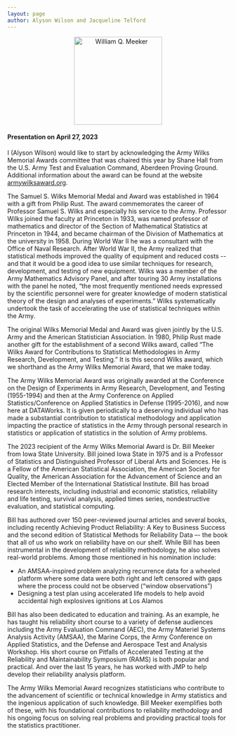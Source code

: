 ```yaml
---
layout: page
author: Alyson Wilson and Jacqueline Telford
---
```

<p align="center">
<img src="https://alysongwilson.github.io/ACAS/WilksPhotos/Meeker2.jpg" alt="William Q. Meeker" width="200">
</p>

<h4>Presentation on April 27, 2023</h4>
I (Alyson Wilson) would like to start by acknowledging the Army Wilks Memorial Awards committee that was chaired this year by Shane Hall from the U.S. Army Test and Evaluation Command, Aberdeen Proving Ground. Additional information about the award can be found at the website <a href="http://armywilksaward.org">armywilksaward.org</a>.

The Samuel S. Wilks Memorial Medal and Award was established in 1964 with a gift from Philip Rust. The award commemorates the career of Professor Samuel S. Wilks and especially his service to the Army. Professor Wilks joined the faculty at Princeton in 1933, was named professor of mathematics and director of the Section of Mathematical Statistics at Princeton in 1944, and became chairman of the Division of Mathematics at the university in 1958. During World War II he was a consultant with the Office of Naval Research. After World War II, the Army realized that statistical methods improved the quality of equipment and reduced costs -- and that it would be a good idea to use similar techniques for research, development, and testing of new equipment. Wilks was a member of the Army Mathematics Advisory Panel, and after touring 30 Army installations with the panel he noted, “the most frequently mentioned needs expressed by the scientific personnel were for greater knowledge of modern statistical theory of the design and analyses of experiments.” Wilks systematically undertook the task of accelerating the use of statistical techniques within the Army.

The original Wilks Memorial Medal and Award was given jointly by the U.S. Army and the American Statistician Association. In 1980, Philip Rust made another gift for the establishment of a second Wilks award, called “The Wilks Award for Contributions to Statistical Methodologies in Army Research, Development, and Testing.” It is this second Wilks award, which we shorthand as the Army Wilks Memorial Award, that we make today.

The Army Wilks Memorial Award was originally awarded at the Conference on the Design of Experiments in Army Research, Development, and Testing (1955-1994) and then at the Army Conference on Applied Statistics/Conference on Applied Statistics in Defense (1995-2016), and now here at DATAWorks. It is given periodically to a deserving individual who has made a substantial contribution to statistical methodology and application impacting the practice of statistics in the Army through personal research in statistics or application of statistics in the solution of Army problems. 

The 2023 recipient of the Army Wilks Memorial Award is Dr. Bill Meeker from Iowa State University. Bill joined Iowa State in 1975 and is a Professor of Statistics and Distinguished Professor of Liberal Arts and Sciences. He is a Fellow of the American Statistical Association, the American Society for Quality, the American Association for the Advancement of Science and an Elected Member of the International Statistical Institute. Bill has broad research interests, including industrial and economic statistics, reliability and life testing, survival analysis, applied times series, nondestructive evaluation, and statistical computing.

Bill has authored over 150 peer-reviewed journal articles and several books, including recently <it>Achieving Product Reliability: A Key to Business Success</it> and the second edition of <it>Statistical Methods for Reliability Data</it> –- the book that all of us who work on reliability have on our shelf. While Bill has been instrumental in the development of reliability methodology, he also solves real-world problems. Among those mentioned in his nomination include:
+	An AMSAA-inspired problem analyzing recurrence data for a wheeled platform where some data were both right and left censored with gaps where the process could not be observed (“window observations”)
+	Designing a test plan using accelerated life models to help avoid accidental high explosives ignitions at Los Alamos

Bill has also been dedicated to education and training. As an example, he has taught his reliability short course to a variety of defense audiences including the Army Evaluation Command (AEC), the Army Materiel Systems Analysis Activity (AMSAA), the Marine Corps, the Army Conference on Applied Statistics, and the Defense and Aerospace Test and Analysis Workshop. His short course on Pitfalls of Accelerated Testing at the Reliability and Maintainability Symposium (RAMS) is both popular and practical. And over the last 15 years, he has worked with JMP to help develop their reliability analysis platform.

The Army Wilks Memorial Award recognizes statisticians who contribute to the advancement of scientific or technical knowledge in Army statistics and the ingenious application of such knowledge. Bill Meeker exemplifies both of these, with his foundational contributions to reliability methodology and his ongoing focus on solving real problems and providing practical tools for the statistics practitioner.
